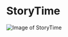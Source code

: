 # StoryTime
![Image of StoryTime](https://github.com/dsendik/StoryTime/blob/master/Screen%20Shot%202019-08-24%20at%2010.12.27%20PM.png)
